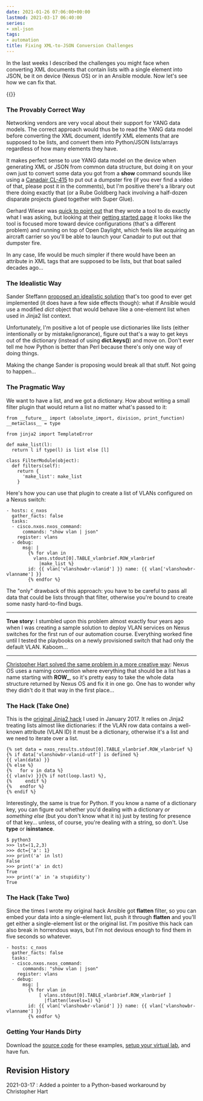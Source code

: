 ```yaml
---
date: 2021-01-26 07:06:00+00:00
lastmod: 2021-03-17 06:40:00
series:
- xml-json
tags:
- automation
title: Fixing XML-to-JSON Conversion Challenges
---
```

In the last weeks I described the challenges you might face when converting XML documents that contain lists with a single element into JSON, be it on device (Nexus OS) or in an Ansible module. Now let's see how we can fix that.

{{<series single="1">}}
<!--more-->
### The Provably Correct Way

Networking vendors are very vocal about their support for YANG data models. The correct approach would thus be to read the YANG data model before converting the XML document, identify XML elements that are supposed to be lists, and convert them into Python/JSON lists/arrays regardless of how many elements they have.

It makes perfect sense to use YANG data model on the device when generating XML or JSON from common data structure, but doing it on your own just to convert some data you got from a **show** command sounds like using a [Canadair CL-415](https://en.wikipedia.org/wiki/Canadair_CL-415) to put out a dumpster fire (if you ever find a video of that, please post it in the comments), but I'm positive there's a library out there doing exactly that (or a Rube Goldberg hack involving a half-dozen disparate projects glued together with Super Glue).

Gerhard Wieser was [quick to point out](https://twitter.com/G_wieser/status/1349658380034519040) that they wrote a tool to do exactly what I was asking, but looking at their [getting started page](https://docs.frinx.io/frinx-odl-distribution/oxygen/getting-started.html) it looks like the tool is focused more toward device configurations (that's a different problem) and running on top of Open Daylight, which feels like acquiring an aircraft carrier so you'll be able to launch your Canadair to put out that dumpster fire.

In any case, life would be much simpler if there would have been an attribute in XML tags that are supposed to be lists, but that boat sailed decades ago...

### The Idealistic Way

Sander Steffann [proposed an idealistic solution](/2021/01/beware-xml-json-information-loss.html#cv2-341) that's too good to ever get implemented (it does have a few side effects though): what if Ansible would use a modified *dict* object that would behave like a one-element list when used in Jinja2 list context.

Unfortunately, I'm positive a lot of people use dictionaries like lists (either intentionally or by mistake/ignorance), figure out that's a way to get keys out of the dictionary (instead of using **dict.keys()**) and move on. Don't ever tell me how Python is better than Perl because there's only one way of doing things.

Making the change Sander is proposing would break all that stuff. Not going to happen...

### The Pragmatic Way

We want to have a list, and we got a dictionary. How about writing a small filter plugin that would return a list no matter what's passed to it:

```
from __future__ import (absolute_import, division, print_function)
__metaclass__ = type

from jinja2 import TemplateError

def make_list(l):
  return l if type(l) is list else [l]

class FilterModule(object):
  def filters(self):
    return {
      'make_list': make_list
    }
```

Here's how you can use that plugin to create a list of VLANs configured on a Nexus switch:

```
- hosts: c_nxos
  gather_facts: false
  tasks:
  - cisco.nxos.nxos_command:
      commands: "show vlan | json"
    register: vlans
  - debug:
      msg: |
        {% for vlan in 
          vlans.stdout[0].TABLE_vlanbrief.ROW_vlanbrief
            |make_list %}
        id: {{ vlan['vlanshowbr-vlanid'] }} name: {{ vlan['vlanshowbr-vlanname'] }}
        {% endfor %}
```

The "only" drawback of this approach: you have to be careful to pass all data that could be lists through that filter, otherwise you're bound to create some nasty hard-to-find bugs.

---

**True story**: I stumbled upon this problem almost exactly four years ago when I was creating a sample solution to deploy VLAN services on Nexus switches for the first run of our automation course. Everything worked fine until I tested the playbooks on a newly provisioned switch that had only the default VLAN. Kaboom...

---

[Christopher Hart solved the same problem in a more creative way](https://www.chrisjhart.com/Normalizing-JSON-Data-Structure-Output-On-Cisco-NX-OS-With-Python/): Nexus OS uses a naming convention where everything that should be a list has a name starting with **ROW\_**, so it's pretty easy to take the whole data structure returned by Nexus OS and fix it in one go. One has to wonder why they didn't do it that way in the first place...

### The Hack (Take One)

This is the [original Jinja2 hack](https://github.com/ipspace/VLAN-service/blob/VLAN_Cleanup/getinfo/nxos-vlans.j2) I used in January 2017. It relies on Jinja2 treating lists almost like dictionaries: if the VLAN row data contains a well-known attribute (VLAN ID) it must be a dictionary, otherwise it's a list and we need to iterate over a list. 

```
{% set data = nxos_results.stdout[0].TABLE_vlanbrief.ROW_vlanbrief %}
{% if data['vlanshowbr-vlanid-utf'] is defined %}
{{ vlan(data) }}
{% else %}
{%   for v in data %}
{{ vlan(v) }}{% if not(loop.last) %},
{%     endif %}
{%   endfor %}
{% endif %}
```

Interestingly, the same is true for Python. If you know a name of a dictionary key, you can figure out whether you'd dealing with a dictionary *or something else* (but you don't know what it is) just by testing for presence of that key... unless, of course, you're dealing with a string, so don't. Use **type** or **isinstance**.

```
$ python3
>>> lst=(1,2,3)
>>> dct={'a': 1}
>>> print('a' in lst)
False
>>> print('a' in dct)
True
>>> print('a' in 'a stupidity')
True
```

### The Hack (Take Two)

Since the times I wrote my original hack Ansible got **flatten** filter, so you can embed your data into a single-element list, push it through **flatten** and you'll get either a single-element list or the original list. I'm positive this hack can also break in horrendous ways, but I'm not devious enough to find them in five seconds so whatever.

```
- hosts: c_nxos
  gather_facts: false
  tasks:
  - cisco.nxos.nxos_command:
      commands: "show vlan | json"
    register: vlans
  - debug:
      msg: |
        {% for vlan in 
            [ vlans.stdout[0].TABLE_vlanbrief.ROW_vlanbrief ]
              |flatten(levels=1) %}
        id: {{ vlan['vlanshowbr-vlanid'] }} name: {{ vlan['vlanshowbr-vlanname'] }}
        {% endfor %}
```

### Getting Your Hands Dirty

Download the [source code](https://github.com/ipspace/netlab-examples/tree/master/Ansible/XML) for these examples, [setup your virtual lab](https://github.com/ipspace/netlab-examples/blob/master/Ansible/XML/README.md), and have fun.

## Revision History

2021-03-17
: Added a pointer to a Python-based workaround by Christopher Hart

